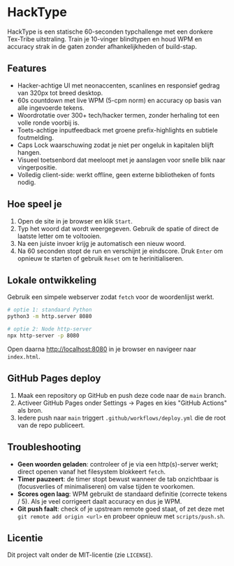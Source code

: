 # HackType

HackType is een statische 60-seconden typchallenge met een donkere Tex-Tribe uitstraling. Train je 10-vinger blindtypen en houd WPM en accuracy strak in de gaten zonder afhankelijkheden of build-stap.

## Features
- Hacker-achtige UI met neonaccenten, scanlines en responsief gedrag van 320px tot breed desktop.
- 60s countdown met live WPM (5-cpm norm) en accuracy op basis van alle ingevoerde tekens.
- Woordrotatie over 300+ tech/hacker termen, zonder herhaling tot een volle ronde voorbij is.
- Toets-achtige inputfeedback met groene prefix-highlights en subtiele foutmelding.
- Caps Lock waarschuwing zodat je niet per ongeluk in kapitalen blijft hangen.
- Visueel toetsenbord dat meeloopt met je aanslagen voor snelle blik naar vingerpositie.
- Volledig client-side: werkt offline, geen externe bibliotheken of fonts nodig.

## Hoe speel je
1. Open de site in je browser en klik `Start`.
2. Typ het woord dat wordt weergegeven. Gebruik de spatie of direct de laatste letter om te voltooien.
3. Na een juiste invoer krijg je automatisch een nieuw woord.
4. Na 60 seconden stopt de run en verschijnt je eindscore. Druk `Enter` om opnieuw te starten of gebruik `Reset` om te herinitialiseren.

## Lokale ontwikkeling
Gebruik een simpele webserver zodat `fetch` voor de woordenlijst werkt.

```bash
# optie 1: standaard Python
python3 -m http.server 8080

# optie 2: Node http-server
npx http-server -p 8080
```

Open daarna [http://localhost:8080](http://localhost:8080) in je browser en navigeer naar `index.html`.

## GitHub Pages deploy
1. Maak een repository op GitHub en push deze code naar de `main` branch.
2. Activeer GitHub Pages onder Settings → Pages en kies "GitHub Actions" als bron.
3. Iedere push naar `main` triggert `.github/workflows/deploy.yml` die de root van de repo publiceert.

## Troubleshooting
- **Geen woorden geladen**: controleer of je via een http(s)-server werkt; direct openen vanaf het filesystem blokkeert `fetch`.
- **Timer pauzeert**: de timer stopt bewust wanneer de tab onzichtbaar is (focusverlies of minimaliseren) om valse tijden te voorkomen.
- **Scores ogen laag**: WPM gebruikt de standaard definitie (correcte tekens / 5). Als je veel corrigeert daalt accuracy en dus je WPM.
- **Git push faalt**: check of je upstream remote goed staat, of zet deze met `git remote add origin <url>` en probeer opnieuw met `scripts/push.sh`.

## Licentie
Dit project valt onder de MIT-licentie (zie `LICENSE`).
